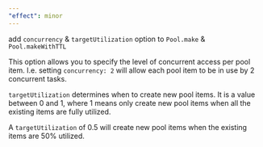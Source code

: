 ```yaml
---
"effect": minor
---
```


add `concurrency` & `targetUtilization` option to `Pool.make` & `Pool.makeWithTTL`

This option allows you to specify the level of concurrent access per pool item.
I.e. setting `concurrency: 2` will allow each pool item to be in use by 2 concurrent tasks.

`targetUtilization` determines when to create new pool items. It is a value
between 0 and 1, where 1 means only create new pool items when all the existing
items are fully utilized.

A `targetUtilization` of 0.5 will create new pool items when the existing items are
50% utilized.
